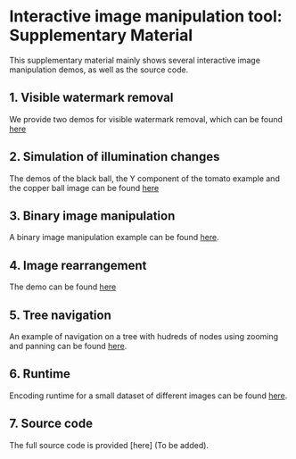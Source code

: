 # Interactive image manipulation tool: Supplementary Material

This supplementary material mainly shows several interactive image manipulation demos, as well as the source code.

## 1. Visible watermark removal

 We provide two demos for visible watermark removal, which can be found [here](./watermark)

## 2. Simulation of illumination changes

The demos of the black ball, the Y component of the tomato example and the copper ball image can be found [here](./illumination)

## 3. Binary image manipulation

A binary image manipulation example can be found [here](./ShapeManip/demo.mp4).

## 4. Image rearrangement

The demo can be found [here](./rearrangement)

## 5. Tree navigation

An example of navigation on a  tree with hudreds of nodes using zooming and panning can be found [here](./tree-navigation/node-selection-zoom.mp4). 

## 6. Runtime

Encoding runtime for a small dataset of different images can be found [here](./time-analysis.ipynb).

## 7. Source code

The full source code is provided [here] (To be added).
